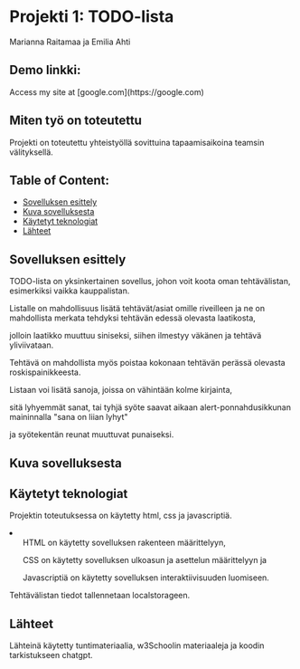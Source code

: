# Projekti 1: TODO-lista
Marianna Raitamaa ja Emilia Ahti

## Demo linkki:
<p>Access my site at [google.com](https://google.com)</p>

## Miten työ on toteutettu
<p>Projekti on toteutettu yhteistyöllä sovittuina tapaamisaikoina teamsin välityksellä.</p>


## Table of Content:

- [Sovelluksen esittely](#about-the-app)
- [Kuva sovelluksesta](#screenshots)
- [Käytetyt teknologiat](#technologies)
- [Lähteet](#credits)

## Sovelluksen esittely
<p>TODO-lista on yksinkertainen sovellus, johon voit koota oman tehtävälistan, esimerkiksi vaikka kauppalistan.</p>
<p>Listalle on mahdollisuus lisätä tehtävät/asiat omille riveilleen ja ne on mahdollista merkata tehdyksi tehtävän edessä olevasta laatikosta,</p>
<p>jolloin laatikko muuttuu siniseksi, siihen ilmestyy väkänen ja tehtävä yliviivataan.</p>
<p>Tehtävä on mahdollista myös poistaa kokonaan tehtävän perässä olevasta roskispainikkeesta.</p>
<p>Listaan voi lisätä sanoja, joissa on vähintään kolme kirjainta,</p>
<p>sitä lyhyemmät sanat, tai tyhjä syöte saavat aikaan alert-ponnahdusikkunan maininnalla "sana on liian lyhyt"</p>
<p>ja syötekentän reunat muuttuvat punaiseksi.</p>

## Kuva sovelluksesta


## Käytetyt teknologiat
<p>Projektin toteutuksessa on käytetty html, css ja javascriptiä.</p>
<li>
<ul>HTML on käytetty sovelluksen rakenteen määrittelyyn,</ul>
<ul>CSS on käytetty sovelluksen ulkoasun ja asettelun määrittelyyn ja</ul>
<ul>Javascriptiä on käytetty sovelluksen interaktiivisuuden luomiseen.</ul>
</li>
<p>Tehtävälistan tiedot tallennetaan localstorageen.</p>

## Lähteet
<p>Lähteinä käytetty tuntimateriaalia, w3Schoolin materiaaleja ja koodin tarkistukseen chatgpt.</p>

